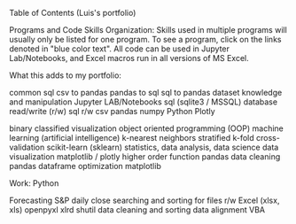 Table of Contents
(Luis's portfolio)

Programs and Code Skills
Organization: Skills used in multiple programs will usually only be listed for one program. To see a program, click on the links denoted in "blue color text". All code can be used in Jupyter Lab/Notebooks, and Excel macros run in all versions of MS Excel. 

What this adds to my portfolio:

common sql
csv to pandas
pandas to sql
sql to pandas
dataset knowledge and manipulation
Jupyter LAB/Notebooks
sql (sqlite3 / MSSQL) database
read/write (r/w) sql
r/w csv
pandas
numpy
Python
Plotly

binary classified visualization
object oriented programming (OOP)
machine learning (artificial intelligence)
k-nearest neighbors
stratified k-fold cross-validation
scikit-learn (sklearn)
statistics, data analysis, data science
data visualization
matplotlib / plotly
higher order function
pandas
data cleaning
pandas dataframe optimization
matplotlib

Work:
Python

Forecasting S&P daily close
searching and sorting for files
r/w Excel (xlsx, xls)
openpyxl
xlrd
shutil
data cleaning and sorting
data alignment
VBA
